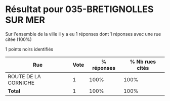 # Résultat pour 035-BRETIGNOLLES SUR MER

Sur l'ensemble de la ville il y a eu 1 réponses dont 1 réponses avec une rue citée (100%)

1 points noirs identifiés

| Rue | Vote | % réponses | % Nb rues cités|
|-----|------|------------|----------------|
| ROUTE DE LA CORNICHE | 1 | 100% | 100%|
| **Total** | 1 | 100% | 100%|
